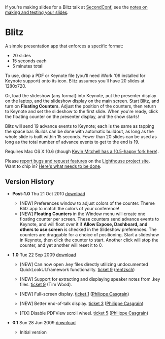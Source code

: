 If you're making slides for a Blitz talk at [SecondConf](http://secondconf.com), see the [notes on making and testing your slides](https://github.com/kamitchell/Blitz/wiki/Create-and-test-your-Blitz-talk).

# Blitz

A simple presentation app that enforces a specific format: 

* 20 slides
* 15 seconds each
* 5 minutes total

To use, drop a PDF or Keynote file (you'll need iWork '09 installed for Keynote support) onto its icon. Blitz assumes you'll have 20 slides at 1280x720.

Or, load the slideshow (any format) into Keynote, put the presenter display on the laptop, and the slideshow display on the main screen. Start Blitz, and turn on **Floating Counters**. Adjust the position of the counters, then return to Keynote and set the slideshow to the first slide. When you're ready, click the floating counter on the presenter display, and the show starts!

Blitz will send 19 advance events to Keynote; each is the same as tapping the space bar. Builds can be done with automatic buildout, as long as the whole slide is built within 15 seconds. Fewer than 20 slides can be used as long as the total number of advance events to get to the end is 19.

Requires Mac OS X 10.6 (though [Kevin Mitchell has a 10.5-happy fork here](http://github.com/kamitchell/Blitz)).

Please [report bugs and request features](http://rentzsch.lighthouseapp.com/projects/32860-blitz/tickets/new) on the [Lighthouse project site](http://rentzsch.lighthouseapp.com/projects/32860-blitz/tickets?q=all). Want to chip in? [Here's what needs to be done](http://rentzsch.lighthouseapp.com/projects/32860-blitz/tickets/bins/29884).

## Version History

* **Post-1.0** Thu 21 Oct 2010 [download](http://github.com/downloads/kamitchell/Blitz/Blitz.kam.2010-10-21.zip)
	* [NEW] Preferences window to adjust colors of the counter. Theme Blitz.app to match the colors of your conference!
	* [NEW] **Floating Counters** in the Window menu will create one floating counter per screen. These counters send advance events to Keynote, and will float over it if **Allow Expose, Dashboard, and others to use screen** is checked in the Slideshow preferences. The counters are draggable for a choice of positioning. Start a slideshow in Keynote, then click the counter to start. Another click will stop the counter, and yet another will reset it to 0.

* **1.0** Tue 22 Sep 2009 [download](http://cloud.github.com/downloads/rentzsch/Blitz/Blitz-1.0.zip)
	* [NEW] Can now open .key files directly utilizing undocumented QuickLookUI.framework functionality. [ticket 9](http://rentzsch.lighthouseapp.com/projects/32860/tickets/9) ([rentzsch](http://github.com/rentzsch/Blitz/commit/6770af7608d76e7424d2c181d93b4951f7b8006a))

	* [NEW] Support for extracting and displaying speaker notes from .key files. [ticket 9](http://rentzsch.lighthouseapp.com/projects/32860/tickets/9) (Tim Wood).

	* [NEW] Full-screen display. [ticket 1](http://rentzsch.lighthouseapp.com/projects/32860/tickets/1) ([Philippe Casgrain](http://github.com/rentzsch/Blitz/commit/7ba02d9c3a19e732bd4fa9c8c55e640e2e43173b))

	* [NEW] Better end-of-talk display. [ticket 3](http://rentzsch.lighthouseapp.com/projects/32860/tickets/3-better-end-of-talk-display) ([Philippe Casgrain](http://github.com/rentzsch/Blitz/commit/b4be0c5921f2edc31ea3f92d57ff52e4a16518d8))

	* [FIX] Disable PDFView scroll wheel. [ticket 5](http://rentzsch.lighthouseapp.com/projects/32860/tickets/5) ([Philippe Casgrain](http://github.com/rentzsch/Blitz/commit/2bc84f511646bc6799ac7fc742464b2e45082374))

* **0.1** Sun 28 Jun 2009 [download](http://cloud.github.com/downloads/rentzsch/Blitz/Blitz-0.1.zip)

	* Initial version
